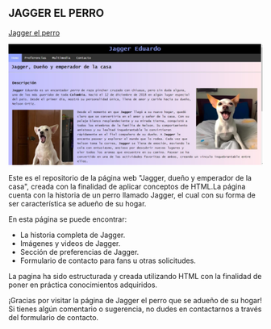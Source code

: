 ## JAGGER EL PERRO
[Jagger el perro](https://youtu.be/N8Xt5rP_DUo)

<img src="assets/img/Captura de pantalla 2024-01-05 173400.jpg" alt="">

<p>Este es el repositorio de la página web "Jagger, dueño y emperador de la casa", creada con la finalidad de aplicar conceptos de HTML.La página cuenta 
  con la historia de un perro llamado Jagger, el cual con su forma de ser característica se adueño de su hogar. </p>

En esta página se puede encontrar:
<ul>
  <li>La historia completa de Jagger.</li>
  <li>Imágenes y videos de Jagger.</li>
  <li>Sección de preferencias de Jagger.</li>
  <li>Formulario de contacto para fans u otras solicitudes.</li>
</ul>

La pagina ha sido estructurada y creada utilizando HTML con la finalidad de poner en práctica conocimientos adquiridos.

¡Gracias por visitar la página de Jagger el perro que se adueño de su hogar! Si tienes algún comentario o sugerencia, no dudes en contactarnos a través del formulario de contacto.
